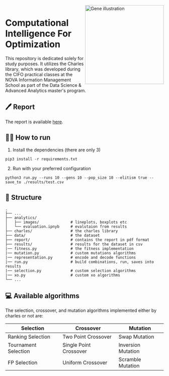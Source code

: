 <img src="https://static.vecteezy.com/system/resources/thumbnails/015/280/601/small_2x/hand-drawn-genes-and-dna-illustration-png.png" alt="Gene illustration" align="right" style="width: 250px;">
  
# Computational Intelligence For Optimization
<p>This repository is dedicated solely for study purposes. It utilizes the Charles library, which was developed during the CIFO practical classes at the NOVA Information Management School as part of the Data Science & Advanced Analytics master's program.</p>

## 🖊️ Report 
The report is available [here](https://github.com/mtfelisb/CIFO/blob/main/report/group-42.pdf).

## 🏃‍♂️ How to run 
1. Install the dependencies (there are only 3)
```
pip3 install -r requirements.txt
```
2. Run with your preferred configuration
```
python3 run.py --runs 10 --gens 10 --pop_size 10 --elitism true --save_to ./results/test.csv
```


## 📂 Structure 

```
.
├── ...
├── analytics/               
│   ├── images/              # lineplots, boxplots etc
│   └── evaluation.ipnyb     # evalutaion from results
├── charles/                 # the charles library
├── data/                    # the dataset
├── report/                  # contains the report in pdf format
├── results/                 # results for the dataset in csv
|── fitness.py               # the fitness implementation 
|── mutation.py              # custom mutations algorithms
|── representation.py        # encode and decode functions 
|── run.py                   # build combinations, run, saves into results 
|── selection.py             # custom selection algorithms 
|── xo.py                    # custom xo algorithms 
└── ...
```

## 💻 Available algorithms
The selection, crossover, and mutation algorithms implemented either by charles or not are:


| Selection          | Crossover        | Mutation   |
|--------------------|------------------|------------|
| Ranking Selection    | Two Point Crossover       | Swap Mutation       |
| Tournament Selection | Single Point Crossover    | Inversion Mutation  |
| FP Selection         | Uniform Crossover         | Scramble Mutation   |
